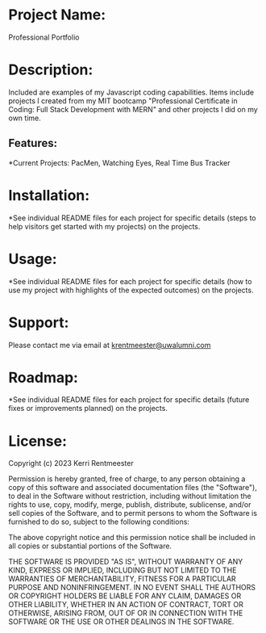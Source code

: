 # **Project Name**:  

Professional Portfolio

# **Description**: 

Included are examples of my Javascript coding capabilities. Items include projects I created from my MIT bootcamp "Professional Certificate in Coding: Full Stack Development with MERN" and other projects I did on my own time.

## **Features**: 

*Current Projects: PacMen, Watching Eyes, Real Time Bus Tracker

# **Installation**: 

*See individual README files for each project for specific details (steps to help visitors get started with my projects) on the projects.

# **Usage**: 

*See individual README files for each project for specific details (how to use my project with highlights of the expected outcomes) on the projects.

# **Support**: 

Please contact me via email at krentmeester@uwalumni.com

# **Roadmap**: 

*See individual README files for each project for specific details (future fixes or improvements planned) on the projects.

# **License**: 

Copyright (c) 2023 Kerri Rentmeester

Permission is hereby granted, free of charge, to any person obtaining a copy
of this software and associated documentation files (the "Software"), to deal
in the Software without restriction, including without limitation the rights
to use, copy, modify, merge, publish, distribute, sublicense, and/or sell
copies of the Software, and to permit persons to whom the Software is
furnished to do so, subject to the following conditions:

The above copyright notice and this permission notice shall be included in all
copies or substantial portions of the Software.

THE SOFTWARE IS PROVIDED "AS IS", WITHOUT WARRANTY OF ANY KIND, EXPRESS OR
IMPLIED, INCLUDING BUT NOT LIMITED TO THE WARRANTIES OF MERCHANTABILITY,
FITNESS FOR A PARTICULAR PURPOSE AND NONINFRINGEMENT. IN NO EVENT SHALL THE
AUTHORS OR COPYRIGHT HOLDERS BE LIABLE FOR ANY CLAIM, DAMAGES OR OTHER
LIABILITY, WHETHER IN AN ACTION OF CONTRACT, TORT OR OTHERWISE, ARISING FROM,
OUT OF OR IN CONNECTION WITH THE SOFTWARE OR THE USE OR OTHER DEALINGS IN THE
SOFTWARE.